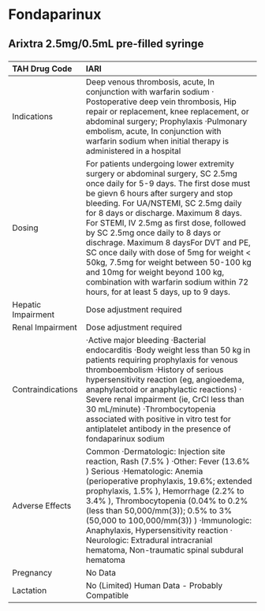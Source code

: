 # Fondaparinux

## Arixtra 2.5mg/0.5mL pre-filled syringe

##### 

| TAH Drug Code      | IARI                                                                                                                                                                                                                                                                                                                                                                                                                                                                                                                                                                                       |
|:-------------------|:-------------------------------------------------------------------------------------------------------------------------------------------------------------------------------------------------------------------------------------------------------------------------------------------------------------------------------------------------------------------------------------------------------------------------------------------------------------------------------------------------------------------------------------------------------------------------------------------|
| Indications        | Deep venous thrombosis, acute, In conjunction with warfarin sodium ‧Postoperative deep vein thrombosis, Hip repair or replacement, knee replacement, or abdominal surgery; Prophylaxis ‧Pulmonary embolism, acute, In conjunction with warfarin sodium when initial therapy is administered in a hospital                                                                                                                                                                                                                                                                                  |
| Dosing             | For patients undergoing lower extremity surgery or abdominal surgery, SC 2.5mg once daily for 5-9 days. The first dose must be gievn 6 hours after surgery and stop bleeding. For UA/NSTEMI, SC 2.5mg daily for 8 days or discharge. Maximum 8 days. For STEMI, IV 2.5mg as first dose, followed by SC 2.5mg once daily to 8 days or dischrage. Maximum 8 daysFor DVT and PE, SC once daily with dose of 5mg for weight < 50kg, 7.5mg for weight between 50-100 kg and 10mg for weight beyond 100 kg, combination with warfarin sodium within 72 hours, for at least 5 days, up to 9 days. |
| Hepatic Impairment | Dose adjustment required                                                                                                                                                                                                                                                                                                                                                                                                                                                                                                                                                                   |
| Renal Impairment   | Dose adjustment required                                                                                                                                                                                                                                                                                                                                                                                                                                                                                                                                                                   |
| Contraindications  | ‧Active major bleeding ‧Bacterial endocarditis ‧Body weight less than 50 kg in patients requiring prophylaxis for venous thromboembolism ‧History of serious hypersensitivity reaction (eg, angioedema, anaphylactoid or anaphylactic reactions) ‧Severe renal impairment (ie, CrCl less than 30 mL/minute) ‧Thrombocytopenia associated with positive in vitro test for antiplatelet antibody in the presence of fondaparinux sodium                                                                                                                                                      |
| Adverse Effects    | Common ‧Dermatologic: Injection site reaction, Rash (7.5% ) ‧Other: Fever (13.6% ) Serious ‧Hematologic: Anemia (perioperative prophylaxis, 19.6%; extended prophylaxis, 1.5% ), Hemorrhage (2.2% to 3.4% ), Thrombocytopenia (0.04% to 0.2% (less than 50,000/mm(3)); 0.5% to 3% (50,000 to 100,000/mm(3)) ) ‧Immunologic: Anaphylaxis, Hypersensitivity reaction ‧Neurologic: Extradural intracranial hematoma, Non-traumatic spinal subdural hematoma                                                                                                                                   |
| Pregnancy          | No Data                                                                                                                                                                                                                                                                                                                                                                                                                                                                                                                                                                                    |
| Lactation          | No (Limited) Human Data - Probably Compatible                                                                                                                                                                                                                                                                                                                                                                                                                                                                                                                                              |


